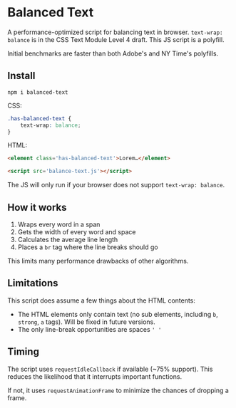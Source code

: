 # Balanced Text

A performance-optimized script for balancing text in browser. `text-wrap: balance` is in the CSS Text Module Level 4 draft. This JS script is a polyfill.

Initial benchmarks are faster than both Adobe's and NY Time's polyfills.

## Install

`npm i balanced-text`

CSS:

```css
.has-balanced-text {
    text-wrap: balance;
}
```

HTML:

```html
<element class='has-balanced-text'>Lorem…</element>

<script src='balance-text.js'></script>
```

The JS will only run if your browser does not support `text-wrap: balance`.

## How it works

1. Wraps every word in a span
2. Gets the width of every word and space
3. Calculates the average line length
4. Places a `br` tag where the line breaks should go

This limits many performance drawbacks of other algorithms.

## Limitations

This script does assume a few things about the HTML contents:

- The HTML elements only contain text (no sub elements, including `b`, `strong`, `a` tags). Will be fixed in future versions.
- The only line-break opportunities are spaces `' '`

## Timing

The script uses `requestIdleCallback` if available (~75% support). This reduces the likelihood that it interrupts important functions.

If not, it uses `requestAnimationFrame` to minimize the chances of dropping a frame.
